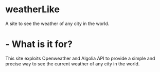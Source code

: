 # weatherLike
A site to see the weather of any city in the world.

# - What is it for?

This site exploits Openweather and Algolia API to provide a simple and precise way to see the current weather of any city in the world.
